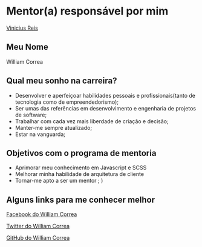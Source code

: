 # Mentor(a) responsável por mim

[Vinicius Reis](/mentores/perfis/vinicius_reis.md)

## Meu Nome

William Correa

## Qual meu sonho na carreira?

- Desenvolver e aperfeiçoar habilidades pessoais e profissionais(tanto de tecnologia como de empreendedorismo);
- Ser umas das referências em desenvolvimento e engenharia de projetos de software;
- Trabalhar com cada vez mais liberdade de criação e decisão;
- Manter-me sempre atualizado;
- Estar na vanguarda;

## Objetivos com o programa de mentoria
- Aprimorar meu conhecimento em Javascript e SCSS
- Melhorar minha habilidade de arquitetura de cliente
- Tornar-me apto a ser um mentor ; )

## Alguns links para me conhecer melhor

[Facebook do William Correa](https://www.facebook.com/wilcorrea.site)

[Twitter do William Correa](https://twitter.com/wilcorrea)

[GitHub do William Correa](https://github.com/wilcorrea)

